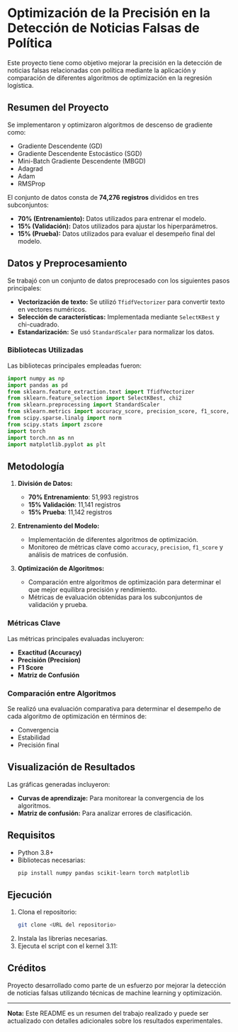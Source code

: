 # Optimización de la Precisión en la Detección de Noticias Falsas de Política

Este proyecto tiene como objetivo mejorar la precisión en la detección de noticias falsas relacionadas con política mediante la aplicación y comparación de diferentes algoritmos de optimización en la regresión logística.

## Resumen del Proyecto
Se implementaron y optimizaron algoritmos de descenso de gradiente como:
- Gradiente Descendente (GD)
- Gradiente Descendente Estocástico (SGD)
- Mini-Batch Gradiente Descendente (MBGD)
- Adagrad
- Adam
- RMSProp

El conjunto de datos consta de **74,276 registros** divididos en tres subconjuntos:
- **70% (Entrenamiento):** Datos utilizados para entrenar el modelo.
- **15% (Validación):** Datos utilizados para ajustar los hiperparámetros.
- **15% (Prueba):** Datos utilizados para evaluar el desempeño final del modelo.

## Datos y Preprocesamiento
Se trabajó con un conjunto de datos preprocesado con los siguientes pasos principales:
- **Vectorización de texto:** Se utilizó `TfidfVectorizer` para convertir texto en vectores numéricos.
- **Selección de características:** Implementada mediante `SelectKBest` y chi-cuadrado.
- **Estandarización:** Se usó `StandardScaler` para normalizar los datos.

### Bibliotecas Utilizadas
Las bibliotecas principales empleadas fueron:
```python
import numpy as np
import pandas as pd
from sklearn.feature_extraction.text import TfidfVectorizer
from sklearn.feature_selection import SelectKBest, chi2
from sklearn.preprocessing import StandardScaler
from sklearn.metrics import accuracy_score, precision_score, f1_score, confusion_matrix
from scipy.sparse.linalg import norm
from scipy.stats import zscore
import torch
import torch.nn as nn
import matplotlib.pyplot as plt
```

## Metodología
1. **División de Datos:**
   - **70% Entrenamiento**: 51,993 registros
   - **15% Validación**: 11,141 registros
   - **15% Prueba**: 11,142 registros

2. **Entrenamiento del Modelo:**
   - Implementación de diferentes algoritmos de optimización.
   - Monitoreo de métricas clave como `accuracy`, `precision`, `f1_score` y análisis de matrices de confusión.

3. **Optimización de Algoritmos:**
   - Comparación entre algoritmos de optimización para determinar el que mejor equilibra precisión y rendimiento.
   - Métricas de evaluación obtenidas para los subconjuntos de validación y prueba.

### Métricas Clave
Las métricas principales evaluadas incluyeron:
- **Exactitud (Accuracy)**
- **Precisión (Precision)**
- **F1 Score**
- **Matriz de Confusión**

### Comparación entre Algoritmos
Se realizó una evaluación comparativa para determinar el desempeño de cada algoritmo de optimización en términos de:
- Convergencia
- Estabilidad
- Precisión final

## Visualización de Resultados
Las gráficas generadas incluyeron:
- **Curvas de aprendizaje:** Para monitorear la convergencia de los algoritmos.
- **Matriz de confusión:** Para analizar errores de clasificación.

## Requisitos
- Python 3.8+
- Bibliotecas necesarias:
  ```bash
  pip install numpy pandas scikit-learn torch matplotlib
  ```

## Ejecución
1. Clona el repositorio:
   ```bash
   git clone <URL del repositorio>
   ```
2. Instala las librerias necesarias.
3. Ejecuta el script con el kernel 3.11:

## Créditos
Proyecto desarrollado como parte de un esfuerzo por mejorar la detección de noticias falsas utilizando técnicas  de machine learning y optimización.

---
**Nota:** Este README es un resumen del trabajo realizado y puede ser actualizado con detalles adicionales sobre los resultados experimentales.
